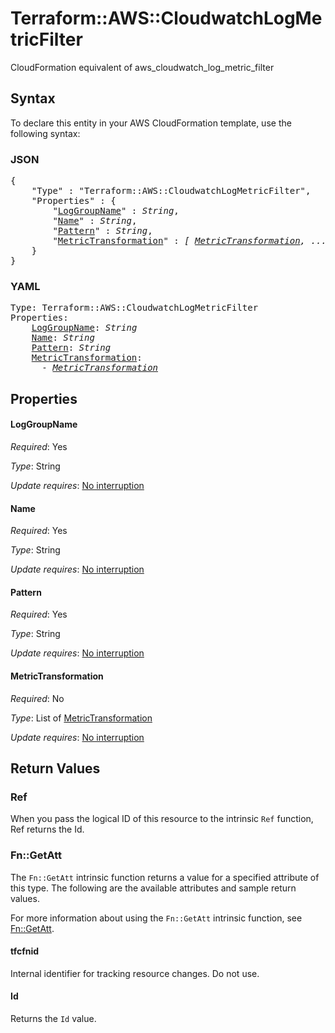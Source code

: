 # Terraform::AWS::CloudwatchLogMetricFilter

CloudFormation equivalent of aws_cloudwatch_log_metric_filter

## Syntax

To declare this entity in your AWS CloudFormation template, use the following syntax:

### JSON

<pre>
{
    "Type" : "Terraform::AWS::CloudwatchLogMetricFilter",
    "Properties" : {
        "<a href="#loggroupname" title="LogGroupName">LogGroupName</a>" : <i>String</i>,
        "<a href="#name" title="Name">Name</a>" : <i>String</i>,
        "<a href="#pattern" title="Pattern">Pattern</a>" : <i>String</i>,
        "<a href="#metrictransformation" title="MetricTransformation">MetricTransformation</a>" : <i>[ <a href="metrictransformation.md">MetricTransformation</a>, ... ]</i>
    }
}
</pre>

### YAML

<pre>
Type: Terraform::AWS::CloudwatchLogMetricFilter
Properties:
    <a href="#loggroupname" title="LogGroupName">LogGroupName</a>: <i>String</i>
    <a href="#name" title="Name">Name</a>: <i>String</i>
    <a href="#pattern" title="Pattern">Pattern</a>: <i>String</i>
    <a href="#metrictransformation" title="MetricTransformation">MetricTransformation</a>: <i>
      - <a href="metrictransformation.md">MetricTransformation</a></i>
</pre>

## Properties

#### LogGroupName

_Required_: Yes

_Type_: String

_Update requires_: [No interruption](https://docs.aws.amazon.com/AWSCloudFormation/latest/UserGuide/using-cfn-updating-stacks-update-behaviors.html#update-no-interrupt)

#### Name

_Required_: Yes

_Type_: String

_Update requires_: [No interruption](https://docs.aws.amazon.com/AWSCloudFormation/latest/UserGuide/using-cfn-updating-stacks-update-behaviors.html#update-no-interrupt)

#### Pattern

_Required_: Yes

_Type_: String

_Update requires_: [No interruption](https://docs.aws.amazon.com/AWSCloudFormation/latest/UserGuide/using-cfn-updating-stacks-update-behaviors.html#update-no-interrupt)

#### MetricTransformation

_Required_: No

_Type_: List of <a href="metrictransformation.md">MetricTransformation</a>

_Update requires_: [No interruption](https://docs.aws.amazon.com/AWSCloudFormation/latest/UserGuide/using-cfn-updating-stacks-update-behaviors.html#update-no-interrupt)

## Return Values

### Ref

When you pass the logical ID of this resource to the intrinsic `Ref` function, Ref returns the Id.

### Fn::GetAtt

The `Fn::GetAtt` intrinsic function returns a value for a specified attribute of this type. The following are the available attributes and sample return values.

For more information about using the `Fn::GetAtt` intrinsic function, see [Fn::GetAtt](https://docs.aws.amazon.com/AWSCloudFormation/latest/UserGuide/intrinsic-function-reference-getatt.html).

#### tfcfnid

Internal identifier for tracking resource changes. Do not use.

#### Id

Returns the <code>Id</code> value.

